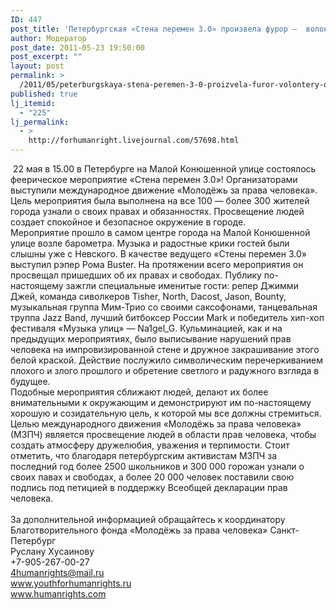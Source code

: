 ```yaml
---
ID: 447
post_title: 'Петербургская «Стена перемен 3.0» произвела фурор —  волонтеры останавливали преступность и войну!'
author: Модератор
post_date: 2011-05-23 19:50:00
post_excerpt: ""
layout: post
permalink: >
  /2011/05/peterburgskaya-stena-peremen-3-0-proizvela-furor-volontery-ostanavlivali-prestupnost-i-vojnu.html
published: true
lj_itemid:
  - "225"
lj_permalink:
  - >
    http://forhumanright.livejournal.com/57698.html
---
```

&nbsp;22 мая в 15.00 в Петербурге на Малой Конюшенной улице состоялось феерическое мероприятие &laquo;Стена перемен 3.0&raquo;! Организаторами выступили международное движение &laquo;Молодёжь за права человека&raquo;. Цель мероприятия была выполнена на все 100 &mdash; более 300 жителей города узнали о своих правах и обязанностях. Просвещение людей создает спокойное и безопасное окружение в городе.<br />	Мероприятие прошло в самом центре города на Малой Конюшенной улице возле барометра. Музыка и радостные крики гостей были слышны уже с Невского. В качестве ведущего &laquo;Стены перемен 3.0&raquo; выступил рэпер Рома Buster. На протяжении всего мероприятия он просвещал пришедших об их правах и свободах. Публику по-настоящему зажгли специальные именитые гости: репер Джимми Джей, команда сиволкеров Tisher, North, Dacost, Jason, Bounty, музыкальная группа Мим-Трио со своими саксофонами, танцевальная труппа Jazz Band, лучший битбоксер России Mark и победитель хип-хоп фестиваля &laquo;Музыка улиц&raquo; &mdash; Na1gel_G. Кульминацией, как и на предыдущих мероприятиях, было выписывание нарушений прав человека на импровизированной стене и дружное закрашивание этого белой краской. Действие послужило символическим перечеркиванием плохого и злого прошлого и обретение светлого и радужного взгляда в будущее.<br />	Подобные мероприятия сближают людей, делают их более внимательными к окружающим и демонстрируют им по-настоящему хорошую и созидательную цель, к которой мы все должны стремиться.<br />	Целью международного движения &laquo;Молодёжь за права человека&raquo; (МЗПЧ) является просвещение людей в области прав человека, чтобы создать атмосферу дружелюбия, уважения и терпимости. Стоит отметить, что благодаря петербургским активистам МЗПЧ за последний год более 2500 школьников и 300 000 горожан узнали о своих павах и свободах, а более 20 000 человек поставили свою подпись под петицией в поддержку Всеобщей декларации прав человека.<br /><br />За дополнительной информацией обращайтесь к координатору<br />Благотворительного фонда &laquo;Молодёжь за права человека&raquo; Санкт-Петербург<br />Руслану Хусаинову<br />+7-905-267-00-27<br />4humanrights@mail.ru<br />www.youthforhumanrights.ru<br />www.humanrights.com<img alt="" src="http://cs5338.vkontakte.ru/u132145096/132409092/y_cce2b92a.jpg" />